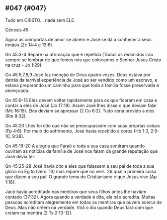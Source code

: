 ## #047 {#047}

Tudo em CRISTO... nada sem ELE.

Gênesis 45

Agora as comportas de amor se abrem e José se dá a conhecer a seus irmãos (Zc 14:4 e 13:6).

Gn 45:3-4 Repare na afirmação que é repetida (Todos os redimidos irão sempre se lembrar de que fomos nós que colocamos o Senhor Jesus Cristo na cruz - Jo 1:29).

Gn 45:5,7,8,9 José faz menção de Deus quatro vezes. Deus estava por detrás da terrível experiência de José ao ser vendido como um escravo, e estava preparando um caminho para que toda a família fosse preservada e abençoada.

Gn 45:9-15 Eles devem voltar rapidamente para os que ficaram em casa e contar a eles de José (Jo 17:18). Assim José lhes disse o que deviam falar (Mc 16:15). Eles deviam se apressar (2 Co 6:2). Tudo seria provido a eles (Rm 8:32).

Gn 45:20 Lhes foi dito que não se preocupassem com suas próprias coisas (Fp 4:6). Por meio do sofrimento, José havia recebido a coroa (Hb 1:3, 2:9-10, 9:28).

Gn 45:16-20 A alegria que Faraó e toda a sua casa sentiram quando ouviram as notícias da família de José nos falam da grande reputação que José devia ter.

Gn 45:25-28 José havia dito a eles que falassem a seu pai de toda a sua glória no Egito (vers. 13) mas repare que no vers. 26 qual a primeira coisa que dizem a seu pai! O grande tema do Cristianismo é que Jesus vive (Ap 1:18).

Jacó havia acreditado nas mentiras que seus filhos antes lhe haviam contado (37:32). Agora quando a verdade é dita, ele não acredita. Muitas pessoas acreditam alegremente em todas as mentiras que ouvem acerca de Deus. Mas não crêem na verdade. Virá o dia quando Deus fará com que creiam na mentira (2 Ts 2:10-12).